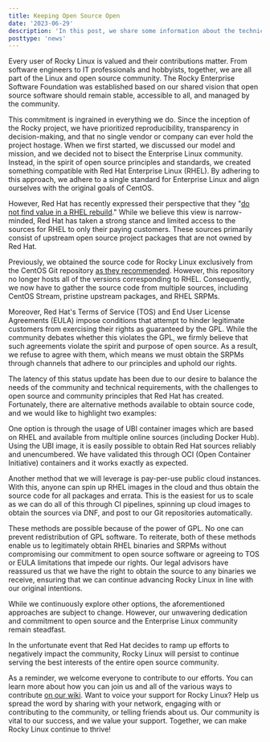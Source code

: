 ```yaml
---
title: Keeping Open Source Open
date: '2023-06-29'
description: 'In this post, we share some information about the technical details of how we are pushing forward after RHEL source changes.'
posttype: 'news'
---
```


Every user of Rocky Linux is valued and their contributions matter. From software engineers to IT professionals and hobbyists, together, we are all part of the Linux and open source community. The Rocky Enterprise Software Foundation was established based on our shared vision that open source software should remain stable, accessible to all, and managed by the community.

This commitment is ingrained in everything we do. Since the inception of the Rocky project, we have prioritized reproducibility, transparency in decision-making, and that no single vendor or company can ever hold the project hostage. When we first started, we discussed our model and mission, and we decided not to bisect the Enterprise Linux community. Instead, in the spirit of open source principles and standards, we created something compatible with Red Hat Enterprise Linux (RHEL). By adhering to this approach, we adhere to a single standard for Enterprise Linux and align ourselves with the original goals of CentOS.

However, Red Hat has recently expressed their perspective that they "[do not find value in a RHEL rebuild](https://www.redhat.com/en/blog/red-hats-commitment-open-source-response-gitcentosorg-changes)." While we believe this view is narrow-minded, Red Hat has taken a strong stance and limited access to the sources for RHEL to only their paying customers. These sources primarily consist of upstream open source project packages that are not owned by Red Hat.

Previously, we obtained the source code for Rocky Linux exclusively from the CentOS Git repository [as they recommended](https://developers.redhat.com/blog/2021/02/03/a-guide-for-using-centos-project-code). However, this repository no longer hosts all of the versions corresponding to RHEL. Consequently, we now have to gather the source code from multiple sources, including CentOS Stream, pristine upstream packages, and RHEL SRPMs.

Moreover, Red Hat's Terms of Service (TOS) and End User License Agreements (EULA) impose conditions that attempt to hinder legitimate customers from exercising their rights as guaranteed by the GPL. While the community debates whether this violates the GPL, we firmly believe that such agreements violate the spirit and purpose of open source. As a result, we refuse to agree with them, which means we must obtain the SRPMs through channels that adhere to our principles and uphold our rights.

The latency of this status update has been due to our desire to balance the needs of the community and technical requirements, with the challenges to open source and community principles that Red Hat has created. Fortunately, there are alternative methods available to obtain source code, and we would like to highlight two examples:

One option is through the usage of UBI container images which are based on RHEL and available from multiple online sources (including Docker Hub). Using the UBI image, it is easily possible to obtain Red Hat sources reliably and unencumbered. We have validated this through OCI (Open Container Initiative) containers and it works exactly as expected.

Another method that we will leverage is pay-per-use public cloud instances. With this, anyone can spin up RHEL images in the cloud and thus obtain the source code for all packages and errata. This is the easiest for us to scale as we can do all of this through CI pipelines, spinning up cloud images to obtain the sources via DNF, and post to our Git repositories automatically.

These methods are possible because of the power of GPL. No one can prevent redistribution of GPL software. To reiterate, both of these methods enable us to legitimately obtain RHEL binaries and SRPMs without compromising our commitment to open source software or agreeing to TOS or EULA limitations that impede our rights. Our legal advisors have reassured us that we have the right to obtain the source to any binaries we receive, ensuring that we can continue advancing Rocky Linux in line with our original intentions.

While we continuously explore other options, the aforementioned approaches are subject to change. However, our unwavering dedication and commitment to open source and the Enterprise Linux community remain steadfast.

In the unfortunate event that Red Hat decides to ramp up efforts to negatively impact the community, Rocky Linux will persist to continue serving the best interests of the entire open source community.

As a reminder, we welcome everyone to contribute to our efforts. You can learn more about how you can join us and all of the various ways to contribute [on our wiki](https://wiki.rockylinux.org/contributing/). Want to voice your support for Rocky Linux? Help us spread the word by sharing with your network, engaging with or contributing to the community, or telling friends about us. Our community is vital to our success, and we value your support. Together, we can make Rocky Linux continue to thrive!
